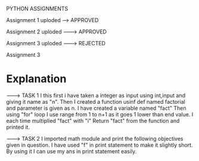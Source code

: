 PYTHON ASSIGNMENTS


Assignment 1 uploded --> APPROVED

Assignment 2 uploded ---> APPROVED

Assignment 3 uploded ---> REJECTED

Assignment 3 
# Explanation
---> TASK 1
I this first i have taken a integer as input using int,input 
and giving it name as "n".
Then I created a function usinf def named factorial and parameter 
is given as n.
I have created a variable named "fact"
Then using "for" loop I use range from 1 to n+1 as it goes 1 lower 
than end value.
I each time multiplied "fact" with "i"
Return "fact" from the function and printed it.


---> TASK 2
I imported math module and print the following objectives given in 
question. I have used "f" in print statement to make it slightly short.
By using it I can use my ans in print statement easily.
